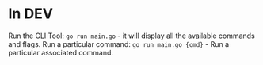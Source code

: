 # In DEV

Run the CLI Tool: `go run main.go` - it will display all the available commands and flags.
Run a particular command: `go run main.go {cmd}` - Run a particular associated command.